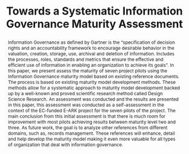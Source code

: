 ---
abstract: Information Governance as defined by Gartner is the “specification of decision
  rights and an accountability framework to encourage desirable behavior in the valuation,
  creation, storage, use, archival and deletion of information. Includes the processes,
  roles, standards and metrics that ensure the effective and efficient use of information
  in enabling an organization to achieve its goals”. In this paper, we present assess
  the maturity of seven project pilots using the Information Governance maturity model
  based on existing reference documents. The process is based on existing maturity
  model development methods. These methods allow for a systematic approach to maturity
  model development backed up by a well-known and proved scientific research method
  called Design Science Research. An assessment was conducted and the results are
  presented in this paper, this assessment was conducted as a self-assessment in the
  context of the EC-funded E-ARK project for the seven pilots of the project. The
  main conclusion from this initial assessment is that there is much room for improvement
  with most pilots achieving results between maturity level two and three. As future
  work, the goal is to analyze other references from different domains, such as, records
  management. These references will enhance, detail and help develop the maturity
  model making it even more valuable for all types of organization that deal with
  information governance.
creators:
- Vieira, Ricardo
- Borbinha, José
- Proença, Diogo
date: null
document_url: https://services.phaidra.univie.ac.at/api/object/o:503178/download
grand_parent: iPRES
institutions: []
keywords: []
landing_page_url: https://phaidra.univie.ac.at/o:503178
language: eng
layout: publication
license: CC BY-NC-SA 3.0 AT
notes_url: null
parent: iPRES 2016
presentation_url: null
publication_type: paper
size: 741831
source_name: iPRES
title: Towards a Systematic Information Governance Maturity Assessment
year: 2016
---